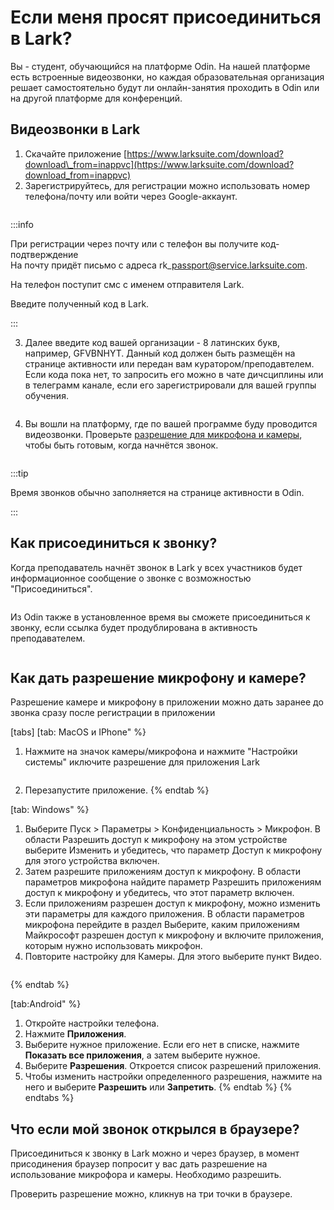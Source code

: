# Если меня просят присоединиться в Lark?

Вы - студент, обучающийся на платформе Odin. На нашей платформе есть встроенные видеозвонки, но каждая образовательная организация решает самостоятельно будут ли онлайн-занятия проходить в  Odin или на другой платформе для конференций.

## Видеозвонки в Lark

1. Скачайте приложение [ ](https://www.larksuite.com/download?download_from=inappvc)[ ](https://www.larksuite.com/download?download_from=inappvc)[ ](https://www.larksuite.com/download?download_from=inappvc)[https://www.larksuite.com/download?download\_from=inappvc](https://www.larksuite.com/download?download_from=inappvc)
2. Зарегистрируйтесь, для регистрации можно использовать номер телефона/почту или войти через Google-аккаунт.

<figure><img src="../.gitbook/assets/image (63).png" alt=""><figcaption></figcaption></figure>

:::info

При регистрации через почту или с телефон вы получите код-подтверждение \
На почту придёт письмо с адреса rk\_passport@service.larksuite.com.&#x20;

На телефон поступит смс с именем отправителя Lark.

Введите полученный код в Lark.

:::

3. Далее введите код вашей организации - 8 латинских букв, например, GFVBNHYT. Данный код должен быть размещён на странице активности или передан вам куратором/преподавтелем. Если кода пока нет, то запросить его можно в чате дичсциплины или в телеграмм канале, если его зарегистрировали для вашей группы обучения.

<figure><img src="../.gitbook/assets/telegram-cloud-photo-size-2-5287501656939939541-w.jpg" alt=""><figcaption></figcaption></figure>

4. Вы вошли на платформу, где по вашей программе буду проводится видеозвонки. Проверьте [разрешение для микрофона и камеры](esli-menya-prosyat-prisoedinitsya-v-lark.md#kak-dat-razreshenie-mikrofonu-i-kamere), чтобы быть готовым, когда начнётся звонок.

<figure><img src="../.gitbook/assets/telegram-cloud-photo-size-2-5287501656939939544-w.jpg" alt=""><figcaption></figcaption></figure>

:::tip

Время звонков обычно заполняется на странице активности в Odin.

:::

## Как  присоединиться к звонку?

Когда преподаватель начнёт звонок в Lark у всех участников будет информационное сообщение о звонке с возможностью "Присоединиться".

<figure><img src="../.gitbook/assets/telegram-cloud-photo-size-2-5287501656939939569-w (1).jpg" alt=""><figcaption></figcaption></figure>

Из  Odin также в установленное время вы сможете присоединиться к звонку, если ссылка будет продублирована в активность преподавателем.&#x20;

<figure><img src="../.gitbook/assets/image (44).png" alt=""><figcaption></figcaption></figure>

## Как дать разрешение микрофону и камере?

Разрешение камере и микрофону в приложении можно дать заранее до звонка сразу после регистрации в приложении

[tabs]
[tab: MacOS и IPhone" %}
1. Нажмите на значок камеры/микрофона и нажмите "Настройки системы" иключите  разрешение для приложения Lark

<figure><img src="../.gitbook/assets/image (54).png" alt=""><figcaption></figcaption></figure>

2. Перезапустите приложение.
{% endtab %}

[tab: Windows" %}
1. Выберите Пуск  > Параметры  > Конфиденциальность > Микрофон. В области Разрешить доступ к микрофону на этом устройстве выберите Изменить и убедитесь, что параметр Доступ к микрофону для этого устройства включен.
2. Затем разрешите приложениям доступ к микрофону. В области параметров микрофона найдите параметр Разрешить приложениям доступ к микрофону и убедитесь, что этот параметр включен.
3. Если приложениям разрешен доступ к микрофону, можно изменить эти параметры для каждого приложения. В области параметров микрофона перейдите в раздел Выберите, каким приложениям Майкрософт разрешен доступ к микрофону и включите приложения, которым нужно использовать микрофон.
4. Повторите настройку для Камеры. Для этого выберите пункт Видео.

<figure><img src="../.gitbook/assets/image (66).png" alt=""><figcaption></figcaption></figure>
{% endtab %}

[tab:Android" %}
1. Откройте настройки телефона.
2. Нажмите **Приложения**.
3. Выберите нужное приложение. Если его нет в списке, нажмите **Показать все приложения**, а затем выберите нужное.
4. Выберите **Разрешения**. Откроется список разрешений приложения.
5. Чтобы изменить настройки определенного разрешения, нажмите на него и выберите **Разрешить** или **Запретить**.
{% endtab %}
{% endtabs %}

## Что если мой звонок открылся в браузере?

Присоединиться к звонку в Lark можно и через браузер, в момент присодинения браузер попросит у вас дать разрешение на использование микрофора и камеры. Необходимо разрешить.&#x20;

Проверить разрешение можно, кликнув на три точки в браузере.

<figure><img src="../.gitbook/assets/image (48).png" alt=""><figcaption></figcaption></figure>

<figure><img src="../.gitbook/assets/image (53).png" alt=""><figcaption></figcaption></figure>

